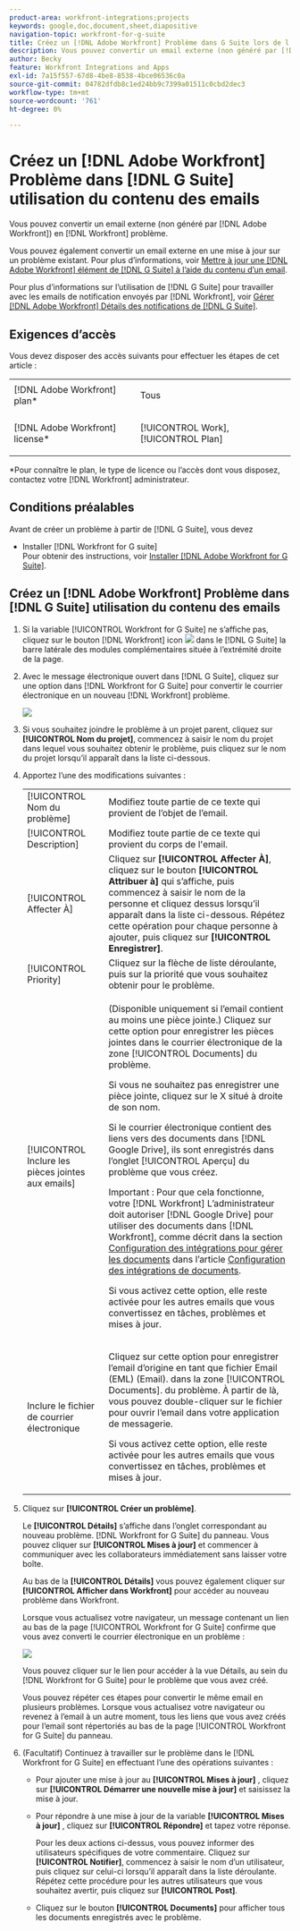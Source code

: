 ```yaml
---
product-area: workfront-integrations;projects
keywords: google,doc,document,sheet,diapositive
navigation-topic: workfront-for-g-suite
title: Créez un [!DNL Adobe Workfront] Problème dans G Suite lors de l’utilisation du contenu des emails
description: Vous pouvez convertir un email externe (non généré par [!DNL Adobe Workfront)] à [!DNL Workfront] problème.
author: Becky
feature: Workfront Integrations and Apps
exl-id: 7a15f557-67d8-4be8-8538-4bce06536c0a
source-git-commit: 04782dfdb8c1ed24bb9c7399a01511c0cbd2dec3
workflow-type: tm+mt
source-wordcount: '761'
ht-degree: 0%

---
```


# Créez un [!DNL Adobe Workfront] Problème dans [!DNL G Suite] utilisation du contenu des emails

Vous pouvez convertir un email externe (non généré par [!DNL Adobe Workfront]) en [!DNL Workfront] problème.

Vous pouvez également convertir un email externe en une mise à jour sur un problème existant. Pour plus d’informations, voir [Mettre à jour une [!DNL Adobe Workfront] élément de [!DNL G Suite] à l’aide du contenu d’un email](../../workfront-integrations-and-apps/workfront-for-g-suite/update-wf-item-using-email-content.md).

Pour plus d’informations sur l’utilisation de [!DNL G Suite] pour travailler avec les emails de notification envoyés par [!DNL Workfront], voir [Gérer [!DNL Adobe Workfront] Détails des notifications de [!DNL G Suite]](../../workfront-integrations-and-apps/workfront-for-g-suite/manage-wf-email-notification-details-in-gsuite.md).

## Exigences d’accès

Vous devez disposer des accès suivants pour effectuer les étapes de cet article :

<table style="table-layout:auto"> 
 <col> 
 <col> 
 <tbody> 
  <tr> 
   <td role="rowheader">[!DNL Adobe Workfront] plan*</td> 
   <td> <p>Tous</p> </td> 
  </tr> 
  <tr> 
   <td role="rowheader">[!DNL Adobe Workfront] license*</td> 
   <td> <p>[!UICONTROL Work], [!UICONTROL Plan]</p> </td> 
  </tr> 
   </tbody> 
</table>

&#42;Pour connaître le plan, le type de licence ou l’accès dont vous disposez, contactez votre [!DNL Workfront] administrateur.

## Conditions préalables

Avant de créer un problème à partir de [!DNL G Suite], vous devez

* Installer [!DNL Workfront for G suite]\
   Pour obtenir des instructions, voir [Installer [!DNL Adobe Workfront for G Suite]](../../workfront-integrations-and-apps/workfront-for-g-suite/install-workfront-for-gsuite.md).

## Créez un [!DNL Adobe Workfront] Problème dans [!DNL G Suite] utilisation du contenu des emails

1. Si la variable [!UICONTROL Workfront for G Suite] ne s’affiche pas, cliquez sur le bouton [!DNL Workfront] icon ![](assets/wf-lion-icon.png) dans le [!DNL G Suite] la barre latérale des modules complémentaires située à l’extrémité droite de la page.
1. Avec le message électronique ouvert dans [!DNL G Suite], cliquez sur une option dans [!DNL Workfront for G Suite] pour convertir le courrier électronique en un nouveau [!DNL Workfront] problème.

   ![](assets/convert-email-task-issue-update.png)

1. Si vous souhaitez joindre le problème à un projet parent, cliquez sur **[!UICONTROL Nom du projet]**, commencez à saisir le nom du projet dans lequel vous souhaitez obtenir le problème, puis cliquez sur le nom du projet lorsqu’il apparaît dans la liste ci-dessous.
1. Apportez l’une des modifications suivantes :

   <table style="table-layout:auto"> 
    <col> 
    <col> 
    <tbody> 
     <tr> 
      <td role="rowheader">[!UICONTROL Nom du problème]</td> 
      <td>Modifiez toute partie de ce texte qui provient de l’objet de l’email.</td> 
     </tr> 
     <tr> 
      <td role="rowheader">[!UICONTROL Description]</td> 
      <td>Modifiez toute partie de ce texte qui provient du corps de l'email.</td> 
     </tr> 
     <tr data-mc-conditions=""> 
      <td role="rowheader">[!UICONTROL Affecter À]</td> 
      <td>Cliquez sur <strong>[!UICONTROL Affecter À]</strong>, cliquez sur le bouton <strong>[!UICONTROL Attribuer à]</strong> qui s’affiche, puis commencez à saisir le nom de la personne et cliquez dessus lorsqu’il apparaît dans la liste ci-dessous. Répétez cette opération pour chaque personne à ajouter, puis cliquez sur <strong>[!UICONTROL Enregistrer]</strong>.</td> 
     </tr> 
     <tr data-mc-conditions=""> 
      <td role="rowheader">[!UICONTROL Priority]</td> 
      <td>Cliquez sur la flèche de liste déroulante, puis sur la priorité que vous souhaitez obtenir pour le problème.</td> 
     </tr> 
     <tr data-mc-conditions=""> 
      <td role="rowheader">[!UICONTROL Inclure les pièces jointes aux emails]</td> 
      <td> <p>(Disponible uniquement si l’email contient au moins une pièce jointe.) Cliquez sur cette option pour enregistrer les pièces jointes dans le courrier électronique de la zone [!UICONTROL Documents] du problème. </p> <p>Si vous ne souhaitez pas enregistrer une pièce jointe, cliquez sur le X situé à droite de son nom. </p> <p>Si le courrier électronique contient des liens vers des documents dans [!DNL Google Drive], ils sont enregistrés dans l’onglet [!UICONTROL Aperçu] du problème que vous créez. </p> <p>Important : Pour que cela fonctionne, votre [!DNL Workfront] L’administrateur doit autoriser [!DNL Google Drive] pour utiliser des documents dans [!DNL Workfront], comme décrit dans la section <a href="../../administration-and-setup/configure-integrations/configure-document-integrations.md#configur" class="MCXref xref">Configuration des intégrations pour gérer les documents</a> dans l’article <a href="../../administration-and-setup/configure-integrations/configure-document-integrations.md" class="MCXref xref">Configuration des intégrations de documents</a>.</p> <p>Si vous activez cette option, elle reste activée pour les autres emails que vous convertissez en tâches, problèmes et mises à jour.</p> </td> 
     </tr> 
     <tr data-mc-conditions=""> 
      <td role="rowheader">Inclure le fichier de courrier électronique</td> 
      <td> <p>Cliquez sur cette option pour enregistrer l’email d’origine en tant que fichier Email (EML) (Email). <span>dans la zone [!UICONTROL Documents].</span> du problème. À partir de là, vous pouvez double-cliquer sur le fichier pour ouvrir l’email dans votre application de messagerie.</p> <p>Si vous activez cette option, elle reste activée pour les autres emails que vous convertissez en tâches, problèmes et mises à jour.</p> </td> 
     </tr> 
    </tbody> 
   </table>

1. Cliquez sur **[!UICONTROL Créer un problème]**.

   Le **[!UICONTROL Détails]** s’affiche dans l’onglet correspondant au nouveau problème. [!DNL Workfront for G Suite] du panneau. Vous pouvez cliquer sur **[!UICONTROL Mises à jour]** et commencer à communiquer avec les collaborateurs immédiatement sans laisser votre boîte.

   Au bas de la **[!UICONTROL Détails]** vous pouvez également cliquer sur **[!UICONTROL Afficher dans Workfront]** pour accéder au nouveau problème dans Workfront.

   Lorsque vous actualisez votre navigateur, un message contenant un lien au bas de la page [!UICONTROL Workfront for G Suite] confirme que vous avez converti le courrier électronique en un problème :

   ![](assets/email-was-converted.png)

   Vous pouvez cliquer sur le lien pour accéder à la vue Détails, au sein du [!DNL Workfront for G Suite] pour le problème que vous avez créé.

   Vous pouvez répéter ces étapes pour convertir le même email en plusieurs problèmes. Lorsque vous actualisez votre navigateur ou revenez à l’email à un autre moment, tous les liens que vous avez créés pour l’email sont répertoriés au bas de la page [!UICONTROL Workfront for G Suite] du panneau.

1. (Facultatif) Continuez à travailler sur le problème dans le [!DNL Workfront for G Suite] en effectuant l’une des opérations suivantes :

   * Pour ajouter une mise à jour au **[!UICONTROL Mises à jour]** , cliquez sur **[!UICONTROL Démarrer une nouvelle mise à jour]** et saisissez la mise à jour.

   * Pour répondre à une mise à jour de la variable **[!UICONTROL Mises à jour]** , cliquez sur **[!UICONTROL Répondre]** et tapez votre réponse.

      Pour les deux actions ci-dessus, vous pouvez informer des utilisateurs spécifiques de votre commentaire. Cliquez sur **[!UICONTROL Notifier]**, commencez à saisir le nom d’un utilisateur, puis cliquez sur celui-ci lorsqu’il apparaît dans la liste déroulante. Répétez cette procédure pour les autres utilisateurs que vous souhaitez avertir, puis cliquez sur **[!UICONTROL Post]**.

   * Cliquez sur le bouton **[!UICONTROL Documents]** pour afficher tous les documents enregistrés avec le problème.
